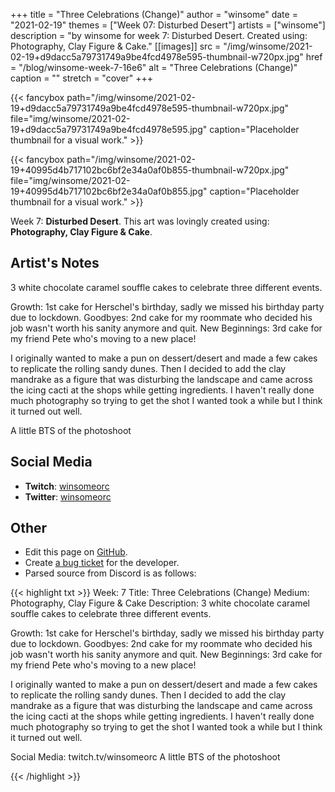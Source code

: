 +++
title =       "Three Celebrations (Change)"
author =      "winsome"
date =        "2021-02-19"
themes =      ["Week 07: Disturbed Desert"]
artists =     ["winsome"]
description = "by winsome for week 7: Disturbed Desert. Created using: Photography, Clay Figure & Cake."
[[images]]
      src = "/img/winsome/2021-02-19+d9dacc5a79731749a9be4fcd4978e595-thumbnail-w720px.jpg"
      href = "/blog/winsome-week-7-16e6"
      alt = "Three Celebrations (Change)"
      caption = ""
      stretch = "cover"
+++


{{< fancybox path="/img/winsome/2021-02-19+d9dacc5a79731749a9be4fcd4978e595-thumbnail-w720px.jpg" file="img/winsome/2021-02-19+d9dacc5a79731749a9be4fcd4978e595.jpg" caption="Placeholder thumbnail for a visual work." >}}

{{< fancybox path="/img/winsome/2021-02-19+40995d4b717102bc6bf2e34a0af0b855-thumbnail-w720px.jpg" file="img/winsome/2021-02-19+40995d4b717102bc6bf2e34a0af0b855.jpg" caption="Placeholder thumbnail for a visual work." >}}


Week 7: **Disturbed Desert**. This art was lovingly created using: **Photography, Clay Figure & Cake**.

## Artist's Notes

3 white chocolate caramel souffle cakes to celebrate three different events.

Growth: 1st cake for Herschel's birthday, sadly we missed his birthday party due to lockdown.
Goodbyes: 2nd cake for my roommate who decided his job wasn't worth his sanity anymore and quit.
New Beginnings: 3rd cake for my friend Pete who's moving to a new place!

I originally wanted to make a pun on dessert/desert and made a few cakes to replicate the rolling sandy dunes. Then I decided to add the clay mandrake as a figure that was disturbing the landscape and came across the icing cacti at the shops while getting ingredients. I haven't really done much photography so trying to get the shot I wanted took a while but I think it turned out well.

A little BTS of the photoshoot

## Social Media

- **Twitch**: <a href='https://twitch.tv/winsomeorc' target='_blank'>winsomeorc</a>
- **Twitter**: <a href='https://twitter.com/winsomeorc' target='_blank'>winsomeorc</a>

## Other

- Edit this page on [GitHub](https://github.com/teaminkling/web-refresh/edit/main/content/blog/winsome-week-7-16e6.md).
- Create [a bug ticket](https://github.com/teaminkling/web-refresh/issues/new?assignees=&labels=bug&template=problem-report.md&title=) for the developer.
- Parsed source from Discord is as follows:

{{< highlight txt >}}
Week: 7
Title: Three Celebrations (Change)
Medium: Photography, Clay Figure & Cake
Description: 3 white chocolate caramel souffle cakes to celebrate three different events.

Growth: 1st cake for Herschel's birthday, sadly we missed his birthday party due to lockdown.
Goodbyes: 2nd cake for my roommate who decided his job wasn't worth his sanity anymore and quit.
New Beginnings: 3rd cake for my friend Pete who's moving to a new place!

I originally wanted to make a pun on dessert/desert and made a few cakes to replicate the rolling sandy dunes. Then I decided to add the clay mandrake as a figure that was disturbing the landscape and came across the icing cacti at the shops while getting ingredients. I haven't really done much photography so trying to get the shot I wanted took a while but I think it turned out well.

Social Media: twitch.tv/winsomeorc
A little BTS of the photoshoot

{{< /highlight >}}